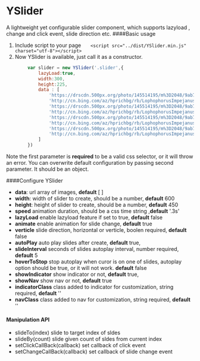 # YSlider
A lightweight yet configurable slider component, which supports lazyload , change and click event, slide direction etc.
####Basic usage
1. Include script to your page
`    <script src="../dist/YSlider.min.js" charset="utf-8"></script>
`
2. Now YSlider is available, just call it as a constructor.

```js
        var slider = new YSlider('.slider',{
            lazyLoad:true,
            width:300,
            height:225,
            data : [
                'https://drscdn.500px.org/photo/145514195/m%3D2048/9ab727271cfe6e5d272817d90bd5437a',
                'http://cn.bing.com/az/hprichbg/rb/LophophorusImpejanus_ZH-CN10675050048_1920x1080.jpg',
                'https://drscdn.500px.org/photo/145514195/m%3D2048/9ab727271cfe6e5d272817d90bd5437a',
                'http://cn.bing.com/az/hprichbg/rb/LophophorusImpejanus_ZH-CN10675050048_1920x1080.jpg',
                'https://drscdn.500px.org/photo/145514195/m%3D2048/9ab727271cfe6e5d272817d90bd5437a',
                'http://cn.bing.com/az/hprichbg/rb/LophophorusImpejanus_ZH-CN10675050048_1920x1080.jpg',
                'https://drscdn.500px.org/photo/145514195/m%3D2048/9ab727271cfe6e5d272817d90bd5437a',
                'http://cn.bing.com/az/hprichbg/rb/LophophorusImpejanus_ZH-CN10675050048_1920x1080.jpg'
            ]
        })
```
Note the first parameter is **required** to be a valid css selector, or it will throw an error.
You can overwrite default configuration by passing second parameter. It should be an object.

####Configure YSlider
- **data**: url array of images, **default** [ ]
- **width**: width of slider to create, should be a number, **default** 600
- **height**: height of slider to create, should be a number, **default** 450
- **speed** animation duration, should be a css time string ,**default** '.3s'
- **lazyLoad** enable lazyload feature if set to true, **default** false
- **animate** enable animation for slide change, **default** true
- **verticle** slide direction, horizontal or verticle, boolen required, **default** false
- **autoPlay** auto play slides after create, **default** true,
- **slideInterval** seconds of slides autoplay interval, number required, **default** 5
- **hoverToStop** stop autoplay when curor is on one of slides, autoplay option should be true, or it will not work. **default** false
- **showIndicator** show indicator or not, **default** true,
- **showNav** show nav or not, **default** true
- **indicatorClass** class added to indicator for customization, string required, **default** ''
- **navClass** class added to nav for customization, string required, **default** ''

#### Manipulation API
- slideTo(index)
slide to target index of sldes
- slideBy(count)
slide given count of sldes from current index
- setClickCallBack(callback)
set callback of click event
- setChangeCallBack(callback)
set callback of slide change event
